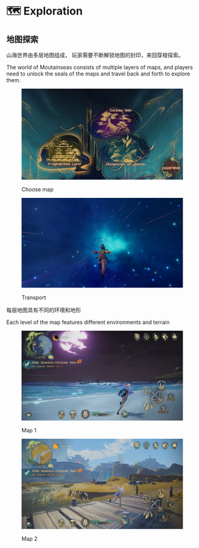 # 🗺️ Exploration

## 地图探索

山海世界由多层地图组成， 玩家需要不断解锁地图的封印，来回穿梭探索。

The world of Moutainseas consists of multiple layers of maps, and players need to unlock the seals of the maps and travel back and forth to explore them.

<figure><img src="../../.gitbook/assets/image (5).jpg" alt=""><figcaption><p>Choose map</p></figcaption></figure>

<figure><img src="../../.gitbook/assets/image (25).png" alt=""><figcaption><p>Transport</p></figcaption></figure>

每层地图具有不同的环境和地形

Each level of the map features different environments and terrain

<figure><img src="../../.gitbook/assets/FCF1686E-CF60-46a3-A4DA-58C8E438EC7E.jpg" alt=""><figcaption><p>Map 1</p></figcaption></figure>

<figure><img src="../../.gitbook/assets/E8B4DA49-F4AF-49cf-891E-AD676C43B292.jpg" alt=""><figcaption><p>Map 2</p></figcaption></figure>
